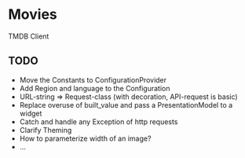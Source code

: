 # Movies

TMDB Client

## TODO

- Move the Constants to ConfigurationProvider
- Add Region and language to the Configuration
- URL-string => Request-class (with decoration, API-request is basic)
- Replace overuse of built_value and pass a PresentationModel to a widget
- Catch and handle any Exception of http requests
- Clarify Theming
- How to parameterize width of an image?
- ...

